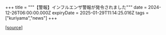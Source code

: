 +++
title = """【警報】インフルエンザ警報が発令されました"""
date = 2024-12-26T06:00:00.000Z
expiryDate = 2025-01-29T11:14:25.016Z
tags = ["kuriyama","news"]
+++


[[source]](https://www.town.kuriyama.hokkaido.jp/soshiki/38/25030.html)
